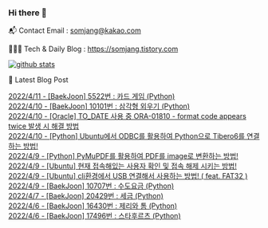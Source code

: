 ### Hi there 👋

📬  Contact Email : somjang@kakao.com

👨🏻‍💻  Tech & Daily Blog : https://somjang.tistory.com

[![github stats](https://github-readme-stats.vercel.app/api?username=SOMJANG&show_icons=true&hide_border=False)](https://somjang.tistory.com)

🤩 Latest Blog Post

[2022/4/11 - [BaekJoon] 5522번 : 카드 게임 (Python)](https://somjang.tistory.com/entry/BaekJoon-5522%EB%B2%88-%EC%B9%B4%EB%93%9C-%EA%B2%8C%EC%9E%84-Python) <br>
[2022/4/10 - [BaekJoon] 10101번 : 삼각형 외우기 (Python)](https://somjang.tistory.com/entry/BaekJoon-10101%EB%B2%88-%EC%82%BC%EA%B0%81%ED%98%95-%EC%99%B8%EC%9A%B0%EA%B8%B0-Python) <br>
[2022/4/10 - [Oracle] TO_DATE 사용 중 ORA-01810 - format code appears twice 발생 시 해결 방법](https://somjang.tistory.com/entry/Oracle-TODATE-%EC%82%AC%EC%9A%A9-%EC%A4%91-ORA-01810-format-code-appears-twice-%EB%B0%9C%EC%83%9D-%EC%8B%9C-%ED%95%B4%EA%B2%B0-%EB%B0%A9%EB%B2%95) <br>
[2022/4/10 - [Python] Ubuntu에서 ODBC를 활용하여 Python으로 Tibero6를 연결하는 방법!](https://somjang.tistory.com/entry/Python-Ubuntu%EC%97%90%EC%84%9C-ODBC%EB%A5%BC-%ED%99%9C%EC%9A%A9%ED%95%98%EC%97%AC-Python%EC%9C%BC%EB%A1%9C-Tibero6%EB%A5%BC-%EC%97%B0%EA%B2%B0%ED%95%98%EB%8A%94-%EB%B0%A9%EB%B2%95) <br>
[2022/4/9 - [Python] PyMuPDF를 활용하여 PDF를 image로 변환하는 방법!](https://somjang.tistory.com/entry/Python-PyMuPDF%EB%A5%BC-%ED%99%9C%EC%9A%A9%ED%95%98%EC%97%AC-PDF%EB%A5%BC-image%EB%A1%9C-%EB%B3%80%ED%99%98%ED%95%98%EB%8A%94-%EB%B0%A9%EB%B2%95) <br>
[2022/4/9 - [Ubuntu] 현재 접속해있는 사용자 확인 및 접속 해제 시키는 방법!](https://somjang.tistory.com/entry/Ubuntu-%ED%98%84%EC%9E%AC-%EC%A0%91%EC%86%8D%ED%95%B4%EC%9E%88%EB%8A%94-%EC%82%AC%EC%9A%A9%EC%9E%90-%ED%99%95%EC%9D%B8-%EB%B0%8F-%EC%A0%91%EC%86%8D-%ED%95%B4%EC%A0%9C-%EC%8B%9C%ED%82%A4%EB%8A%94-%EB%B0%A9%EB%B2%95) <br>
[2022/4/9 - [Ubuntu] cli환경에서 USB 연결해서 사용하는 방법! ( feat. FAT32 )](https://somjang.tistory.com/entry/Ubuntu-cli%ED%99%98%EA%B2%BD%EC%97%90%EC%84%9C-USB-%EC%97%B0%EA%B2%B0%ED%95%B4%EC%84%9C-%EC%82%AC%EC%9A%A9%ED%95%98%EB%8A%94-%EB%B0%A9%EB%B2%95-feat-FAT32) <br>
[2022/4/9 - [BaekJoon] 10707번 : 수도요금 (Python)](https://somjang.tistory.com/entry/BaekJoon-10707%EB%B2%88-%EC%88%98%EB%8F%84%EC%9A%94%EA%B8%88-Python) <br>
[2022/4/7 - [BaekJoon] 20429번 : 세금 (Python)](https://somjang.tistory.com/entry/BaekJoon-20429%EB%B2%88-%EC%84%B8%EA%B8%88-Python) <br>
[2022/4/6 - [BaekJoon] 16430번 : 제리와 톰 (Python)](https://somjang.tistory.com/entry/BaekJoon-16430%EB%B2%88-%EC%A0%9C%EB%A6%AC%EC%99%80-%ED%86%B0-Python) <br>
[2022/4/6 - [BaekJoon] 17496번 : 스타후르츠 (Python)](https://somjang.tistory.com/entry/BaekJoon-17496%EB%B2%88-%EC%8A%A4%ED%83%80%ED%9B%84%EB%A5%B4%EC%B8%A0-Python) <br>
